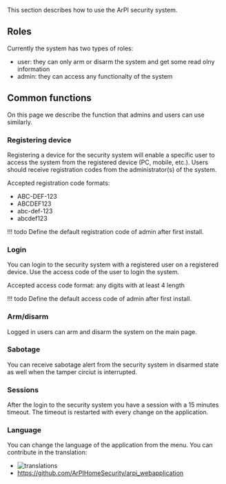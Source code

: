 This section describes how to use the ArPI security system.

## Roles

Currently the system has two types of roles:

* user: they can only arm or disarm the system and get some read olny information
* admin: they can access any functionalty of the system


## Common functions

On this page we describe the function that admins and users can use similarly.
### Registering device

Registering a device for the security system will enable a specific
user to access the system from the registered device (PC, mobile, etc.).
Users should receive registration codes from the administrator(s) of the system.

Accepted registration code formats:

* ABC-DEF-123
* ABCDEF123
* abc-def-123
* abcdef123

!!! todo
    Define the default registration code of admin after first install.

### Login
You can login to the security system with a registered user on a registered device.
Use the access code of the user to login the system.

Accepted access code format: any digits with at least 4 length

!!! todo
    Define the default access code of admin after first install.

### Arm/disarm

Logged in users can arm and disarm the system on the main page.

### Sabotage

You can receive sabotage alert from the security system in disarmed state
as well when the tamper circiut is interrupted.

### Sessions

After the login to the security system you have a session with a 15 minutes timeout.
The timeout is restarted with every change on the application.

### Language

You can change the language of the application from the menu.
You can contribute in the translation:

* ![translations](developers/web_application#translations)
* https://github.com/ArPIHomeSecurity/arpi_webapplication
